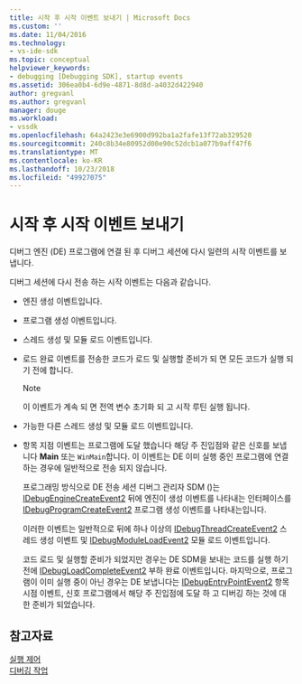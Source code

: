 ```yaml
---
title: 시작 후 시작 이벤트 보내기 | Microsoft Docs
ms.custom: ''
ms.date: 11/04/2016
ms.technology:
- vs-ide-sdk
ms.topic: conceptual
helpviewer_keywords:
- debugging [Debugging SDK], startup events
ms.assetid: 306ea0b4-6d9e-4871-8d8d-a4032d422940
author: gregvanl
ms.author: gregvanl
manager: douge
ms.workload:
- vssdk
ms.openlocfilehash: 64a2423e3e6900d992ba1a2fafe13f72ab329520
ms.sourcegitcommit: 240c8b34e80952d00e90c52dcb1a077b9aff47f6
ms.translationtype: MT
ms.contentlocale: ko-KR
ms.lasthandoff: 10/23/2018
ms.locfileid: "49927075"
---
```

# <a name="send-startup-events-after-a-launch"></a>시작 후 시작 이벤트 보내기
디버그 엔진 (DE) 프로그램에 연결 된 후 디버그 세션에 다시 일련의 시작 이벤트를 보냅니다.  
  
 디버그 세션에 다시 전송 하는 시작 이벤트는 다음과 같습니다.  
  
- 엔진 생성 이벤트입니다.  
  
- 프로그램 생성 이벤트입니다.  
  
- 스레드 생성 및 모듈 로드 이벤트입니다.  
  
- 로드 완료 이벤트를 전송한 코드가 로드 및 실행할 준비가 되 면 모든 코드가 실행 되기 전에 합니다. 
  
  > [!NOTE]
  >  이 이벤트가 계속 되 면 전역 변수 초기화 되 고 시작 루틴 실행 됩니다.  
  
- 가능한 다른 스레드 생성 및 모듈 로드 이벤트입니다.  
  
- 항목 지점 이벤트는 프로그램에 도달 했습니다 해당 주 진입점와 같은 신호를 보냅니다 **Main** 또는 `WinMain`합니다. 이 이벤트는 DE 이미 실행 중인 프로그램에 연결 하는 경우에 일반적으로 전송 되지 않습니다.  
  
  프로그래밍 방식으로 DE 전송 세션 디버그 관리자 SDM ()는 [IDebugEngineCreateEvent2](../../extensibility/debugger/reference/idebugenginecreateevent2.md) 뒤에 엔진이 생성 이벤트를 나타내는 인터페이스를 [IDebugProgramCreateEvent2](../../extensibility/debugger/reference/idebugprogramcreateevent2.md) 프로그램 생성 이벤트를 나타내는입니다.  
  
  이러한 이벤트는 일반적으로 뒤에 하나 이상의 [IDebugThreadCreateEvent2](../../extensibility/debugger/reference/idebugthreadcreateevent2.md) 스레드 생성 이벤트 및 [IDebugModuleLoadEvent2](../../extensibility/debugger/reference/idebugmoduleloadevent2.md) 모듈 로드 이벤트입니다.  
  
  코드 로드 및 실행할 준비가 되었지만 경우는 DE SDM을 보내는 코드를 실행 하기 전에 [IDebugLoadCompleteEvent2](../../extensibility/debugger/reference/idebugloadcompleteevent2.md) 부하 완료 이벤트입니다. 마지막으로, 프로그램이 이미 실행 중이 아닌 경우는 DE 보냅니다는 [IDebugEntryPointEvent2](../../extensibility/debugger/reference/idebugentrypointevent2.md) 항목 시점 이벤트, 신호 프로그램에서 해당 주 진입점에 도달 하 고 디버깅 하는 것에 대 한 준비가 되었습니다.  
  
## <a name="see-also"></a>참고자료  
 [실행 제어](../../extensibility/debugger/control-of-execution.md)   
 [디버깅 작업](../../extensibility/debugger/debugging-tasks.md)